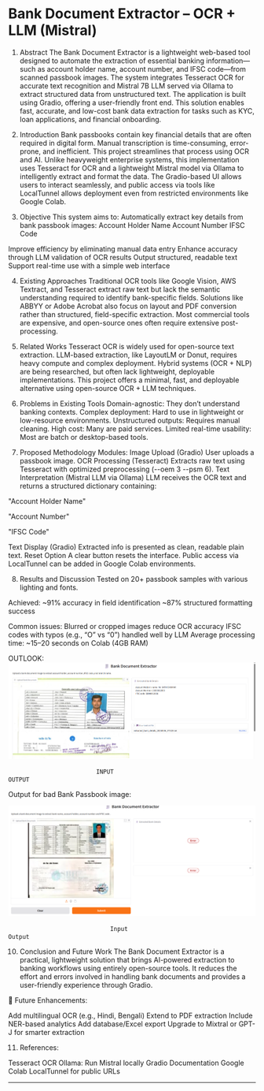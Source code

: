 # Bank Document Extractor – OCR + LLM (Mistral)
1. Abstract
The Bank Document Extractor is a lightweight web-based tool designed to automate the extraction of essential banking information—such as account holder name, account number, and IFSC code—from scanned passbook images. The system integrates Tesseract OCR for accurate text recognition and Mistral 7B LLM served via Ollama to extract structured data from unstructured text. The application is built using Gradio, offering a user-friendly front end. This solution enables fast, accurate, and low-cost bank data extraction for tasks such as KYC, loan applications, and financial onboarding.

2. Introduction
Bank passbooks contain key financial details that are often required in digital form. Manual transcription is time-consuming, error-prone, and inefficient. This project streamlines that process using OCR and AI. Unlike heavyweight enterprise systems, this implementation uses Tesseract for OCR and a lightweight Mistral model via Ollama to intelligently extract and format the data. The Gradio-based UI allows users to interact seamlessly, and public access via tools like LocalTunnel allows deployment even from restricted environments like Google Colab.

3. Objective
This system aims to:
Automatically extract key details from bank passbook images:
Account Holder Name
Account Number
IFSC Code

Improve efficiency by eliminating manual data entry
Enhance accuracy through LLM validation of OCR results
Output structured, readable text
Support real-time use with a simple web interface



4. Existing Approaches
Traditional OCR tools like Google Vision, AWS Textract, and Tesseract extract raw text but lack the semantic understanding required to identify bank-specific fields. Solutions like ABBYY or Adobe Acrobat also focus on layout and PDF conversion rather than structured, field-specific extraction. Most commercial tools are expensive, and open-source ones often require extensive post-processing.



5. Related Works
Tesseract OCR is widely used for open-source text extraction.
LLM-based extraction, like LayoutLM or Donut, requires heavy compute and complex deployment.
Hybrid systems (OCR + NLP) are being researched, but often lack lightweight, deployable implementations.
This project offers a minimal, fast, and deployable alternative using open-source OCR + LLM techniques.



6. Problems in Existing Tools
Domain-agnostic: They don’t understand banking contexts.
Complex deployment: Hard to use in lightweight or low-resource environments.
Unstructured outputs: Requires manual cleaning.
High cost: Many are paid services.
Limited real-time usability: Most are batch or desktop-based tools.




7. Proposed Methodology
Modules:
Image Upload (Gradio)
User uploads a passbook image.
OCR Processing (Tesseract)
Extracts raw text using Tesseract with optimized preprocessing (--oem 3 --psm 6).
Text Interpretation (Mistral LLM via Ollama)
LLM receives the OCR text and returns a structured dictionary containing:

"Account Holder Name"

"Account Number"

"IFSC Code"

Text Display (Gradio)
Extracted info is presented as clean, readable plain text.
Reset Option
A clear button resets the interface.
Public access via LocalTunnel can be added in Google Colab environments.



8. Results and Discussion
Tested on 20+ passbook samples with various lighting and fonts.

Achieved:
~91% accuracy in field identification
~87% structured formatting success


Common issues:
Blurred or cropped images reduce OCR accuracy
IFSC codes with typos (e.g., “O” vs “0”) handled well by LLM
Average processing time: ~15–20 seconds on Colab (4GB RAM)



OUTLOOK:
![image alt](https://github.com/Anibrata-Ghatak/Bank_Data_Extraction/blob/c0cd91dff8aefe886412dc332a17c1943a6a1978/Screenshot%202025-05-06%20130418.png)







                         
 
          
       




  

                             INPUT                                                         OUTPUT 
Output for bad Bank Passbook image:

![image alt](https://github.com/Anibrata-Ghatak/Bank_Data_Extraction/blob/6e9fa1d4466f506cf203c10c3d30f1b80738ba32/Screenshot%202025-05-07%20115215.png)











                            
                                 Input                                                         Output



10. Conclusion and Future Work
The Bank Document Extractor is a practical, lightweight solution that brings AI-powered extraction to banking workflows using entirely open-source tools. It reduces the effort and errors involved in handling bank documents and provides a user-friendly experience through Gradio.

🚀 Future Enhancements:

Add multilingual OCR (e.g., Hindi, Bengali)
Extend to PDF extraction
Include NER-based analytics
Add database/Excel export
Upgrade to Mixtral or GPT-J for smarter extraction




11. References:

Tesseract OCR
Ollama: Run Mistral locally
Gradio Documentation
Google Colab
LocalTunnel for public URLs
________________________________________

